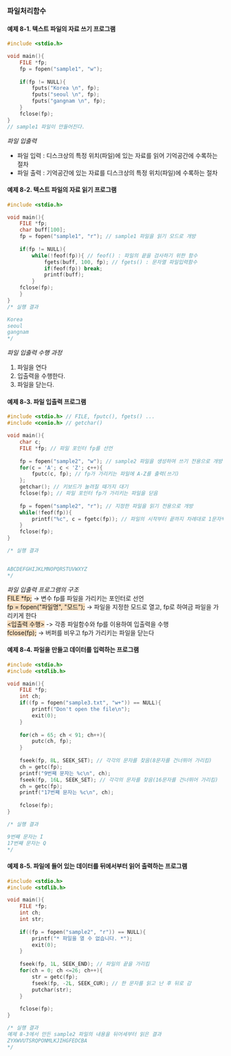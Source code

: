 ### 파일처리함수
#### 예제 8-1. 텍스트 파일의 자료 쓰기 프로그램
```c
#include <stdio.h>

void main(){
    FILE *fp;
    fp = fopen("sample1", "w");
    
    if(fp != NULL){
        fputs("Korea \n", fp);
        fputs("seoul \n", fp);
        fputs("gangnam \n", fp);
    }
    fclose(fp);
}
// sample1 파일이 만들어진다.
```
*파일 입출력*
- 파일 입력 : 디스크상의 특정 위치(파일)에 있는 자료를 읽어 기억공간에 수록하는 절차
- 파일 출력 : 기억공간에 있는 자료를 디스크상의 특정 위치(파일)에 수록하는 절차
#### 예제 8-2. 텍스트 파일의 자료 읽기 프로그램
```c
#include <stdio.h>

void main(){
    FILE *fp;
    char buff[100];
    fp = fopen("sample1", "r"); // sample1 파일을 읽기 모드로 개방
    
    if(fp != NULL){
        while(!feof(fp)){ // feof() : 파일의 끝을 검사하기 위한 함수
            fgets(buff, 100, fp); // fgets() : 문자열 파일입력함수
            if(feof(fp)) break;
            printf(buff);
        }
    fclose(fp);
    }
}
/* 실행 결과

Korea 
seoul 
gangnam
*/
```
*파일 입출력 수행 과정*
1. 파일을 연다
2. 입출력을 수행한다.
3. 파일을 닫는다.

#### 예제 8-3. 파일 입출력 프로그램
```c
#include <stdio.h> // FILE, fputc(), fgets() ...
#include <conio.h> // getchar()

void main(){
    char c;
    FILE *fp; // 파일 포인터 fp를 선언
    
    fp = fopen("sample2", "w"); // sample2 파일을 생성하여 쓰기 전용으로 개방
    for(c = 'A'; c < 'Z'; c++){
        fputc(c, fp); // fp가 가리키는 파일에 A-Z를 출력(쓰기)
    };
    getchar(); // 키보드가 눌려질 때가지 대기
    fclose(fp); // 파일 포인터 fp가 가리키는 파일을 닫음
    
    fp = fopen("sample2", "r"); // 지정한 파일을 읽기 전용으로 개방
    while(!feof(fp)){
        printf("%c", c = fgetc(fp)); // 파일의 시작부터 끝까지 차례대로 1문자씩 읽어 들여 표시
    }
    fclose(fp);
}

/* 실행 결과


ABCDEFGHIJKLMNOPQRSTUVWXYZ
*/
```
*파일 입출력 프로그램의 구조*  
<span style='background-color:#F7DDBE'>FILE *fp;</span> -> 변수 fp를 파일을 가리키는 포인터로 선언  
<span style='background-color:#F7DDBE'>fp = fopen("파일명", "모드");</span> -> 파일을 지정한 모드로 열고, fp로 하여금 파일을 가리키게 한다  
<span style='background-color:#F7DDBE'>\<입출력 수행\></span> -> 각종 파일함수와 fp를 이용하여 입출력을 수행  
<span style='background-color:#F7DDBE'>fclose(fp);</span> -> 버퍼를 비우고 fp가 가리키는 파일을 닫는다  
  
#### 예제 8-4. 파일을 만들고 데이터를 입력하는 프로그램
```c
#include <stdio.h>
#include <stdlib.h>

void main(){
    FILE *fp;
    int ch;
    if((fp = fopen("sample3.txt", "w+")) == NULL){
        printf("Don't open the file\n");
        exit(0);
    }
    
    for(ch = 65; ch < 91; ch++){
        putc(ch, fp);
    }
    
    fseek(fp, 8L, SEEK_SET); // 각각의 문자를 찾음(8문자를 건너뛰어 가리킴)
    ch = getc(fp);
    printf("9번째 문자는 %c\n", ch);
    fseek(fp, 16L, SEEK_SET); // 각각의 문자를 찾음(16문자를 건너뛰어 가리킴)
    ch = getc(fp);
    printf("17번째 문자는 %c\n", ch);
    
    fclose(fp);
}

/* 실행 결과

9번째 문자는 I
17번째 문자는 Q
*/
```
#### 예제 8-5. 파일에 들어 있는 데이터를 뒤에서부터 읽어 출력하는 프로그램
```c
#include <stdio.h> 
#include <stdlib.h> 

void main(){
    FILE *fp; 
    int ch;
    int str;
    
    if((fp = fopen("sample2", "r")) == NULL){
        printf("* 파일을 열 수 없습니다. *");
        exit(0);
    }
    
    fseek(fp, 1L, SEEK_END); // 파일의 끝을 가리킴
    for(ch = 0; ch <=26; ch++){
        str = getc(fp);
        fseek(fp, -2L, SEEK_CUR); // 한 문자를 읽고 난 후 뒤로 감
        putchar(str);
    }
    
    fclose(fp);
}

/* 실행 결과
예제 8-3에서 만든 sample2 파일의 내용을 뒤어세부터 읽은 결과
ZYXWVUTSRQPONMLKJIHGFEDCBA
*/
```
